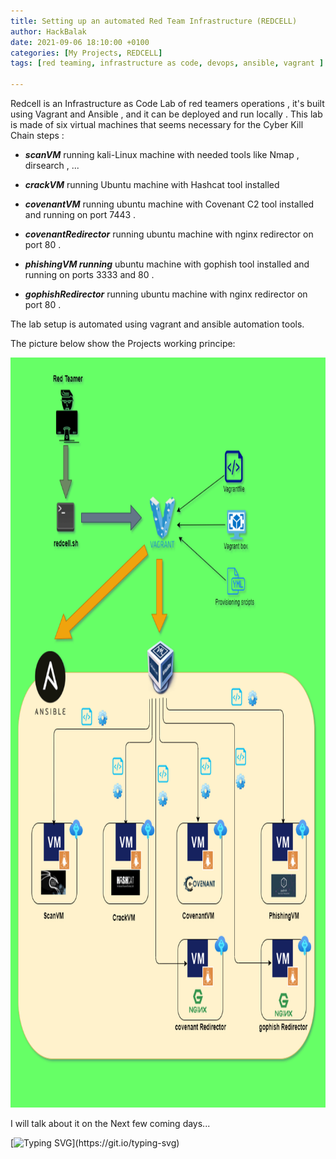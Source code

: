 ```yaml
---
title: Setting up an automated Red Team Infrastructure (REDCELL)
author: HackBalak
date: 2021-09-06 18:10:00 +0100
categories: [My Projects, REDCELL]
tags: [red teaming, infrastructure as code, devops, ansible, vagrant ]

---
```


Redcell is an Infrastructure as Code Lab of red teamers operations , it's built using Vagrant and Ansible , and it can be deployed and run locally .
This lab is made of six virtual machines that seems necessary for the Cyber Kill Chain steps :

- ***scanVM*** running kali-Linux machine with needed tools like Nmap , dirsearch , ...

- ***crackVM*** running Ubuntu machine with Hashcat tool installed

- ***covenantVM*** running ubuntu machine with Covenant C2 tool installed and running on port 7443 .

- ***covenantRedirector*** running ubuntu machine with nginx redirector on port 80 .

- ***phishingVM running*** ubuntu machine with gophish tool installed and running on ports 3333 and 80 .

- ***gophishRedirector*** running ubuntu machine with nginx redirector on port 80 .

The lab setup is automated using vagrant and ansible automation tools.

The picture below show the Projects working principe:

<img src="https://github.com/HackBalak/Hackbalak.github.io/blob/main/_posts/Aseets/REDCELL/REDCELL.png?raw=true" width="800" height="1200">

I will talk about it on the Next few coming days...


[![Typing SVG](https://readme-typing-svg.herokuapp.com?font=comfortaa&color=016EEA&size=24&width=500&lines=Stay+Tunned+.+.+.)](https://git.io/typing-svg)
